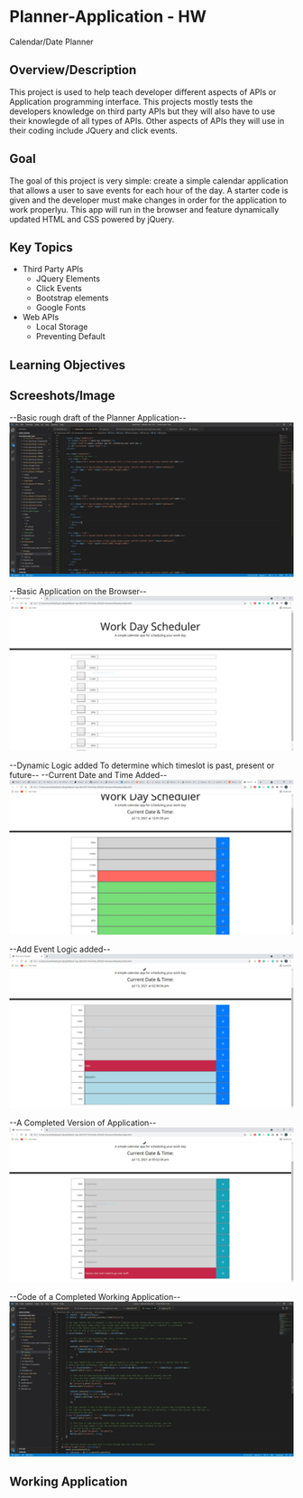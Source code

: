 # Planner-Application - HW
Calendar/Date Planner

## Overview/Description
This project is used to help teach developer different aspects of APIs or Application programming interface. This projects mostly tests the developers knowledge on third party APIs but they will also have to use their knowlegde of all types of APIs. Other aspects of APIs they will use in their coding include JQuery and click events. 

## Goal
The goal of this project is very simple: create a simple calendar application that allows a user to save events for each hour of the day. A starter code is given and the developer must make changes in order for the application to work properlyu. This app will run in the browser and feature dynamically updated HTML and CSS powered by jQuery.

## Key Topics
* Third Party APIs
  * JQuery Elements
  * Click Events
  * Bootstrap elements
  * Google Fonts
* Web APIs
  * Local Storage
  * Preventing Default

## Learning Objectives


## Screeshots/Image
--Basic rough draft of the Planner Application--
![Rough Draft](./screenshots/screenshot1.JPG)


--Basic Application on the Browser--
![First Preview](./screenshots/screenshot2.JPG)


--Dynamic Logic added To determine which timeslot is past, present or future--
--Current Date and Time Added--
![Time Added](./screenshots/screenshot5.JPG)


--Add Event Logic added--
![Create Events](./screenshots/screenshot6.JPG)


--A Completed Version of Application--
![Rough but Completed Version](./screenshots/screenshot7.JPG)


--Code of a Completed Working Application--
![Javascript Code](./screenshots/screenshot8.JPG)

## Working Application
